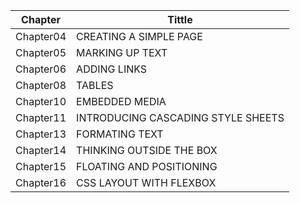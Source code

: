 | Chapter   | Tittle                             |
| --------- | ---------------------------------- |
| Chapter04 | CREATING A SIMPLE PAGE             |
| Chapter05 | MARKING UP TEXT                    |
| Chapter06 | ADDING LINKS                       |
| Chapter08 | TABLES                             |
| Chapter10 | EMBEDDED MEDIA                     |
| Chapter11 | INTRODUCING CASCADING STYLE SHEETS |
| Chapter13 | FORMATING TEXT                     |
| Chapter14 | THINKING OUTSIDE THE BOX           |
| Chapter15 | FLOATING AND POSITIONING           |
| Chapter16 | CSS LAYOUT WITH FLEXBOX            |
